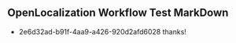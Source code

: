 ## OpenLocalization Workflow Test MarkDown
* 2e6d32ad-b91f-4aa9-a426-920d2afd6028 
thanks!<!--HONumber=Mar16_HO3-->
